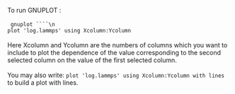 To run GNUPLOT :<br />
<br />
`` gnuplot ````\n``<br />
`` plot 'log.lammps' using Xcolumn:Ycolumn ``<br />
<br />
Here Xcolumn and Ycolumn are the numbers of columns which you want to include to plot the dependence of the value corresponding to the second selected column on the value of the first selected column.<br />
<br />
You may also write: ``plot 'log.lammps' using Xcolumn:Ycolumn with lines`` to build a plot with lines.
